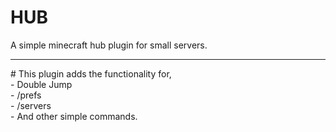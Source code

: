 # HUB
A simple minecraft hub plugin for small servers.
<hr >
# This plugin adds the functionality for,
<br />
- Double Jump
<br />
- /prefs
<br />
- /servers
<br />
- And other simple commands.
